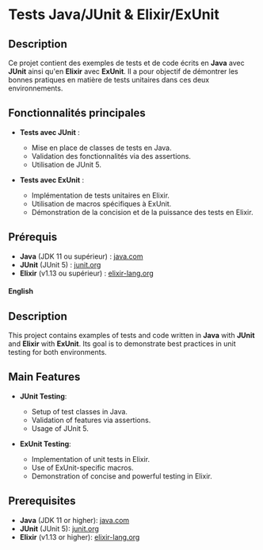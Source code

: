 # Tests Java/JUnit & Elixir/ExUnit

## Description
Ce projet contient des exemples de tests et de code écrits en **Java** avec **JUnit** ainsi qu'en **Elixir** avec **ExUnit**. Il a pour objectif de démontrer les bonnes pratiques en matière de tests unitaires dans ces deux environnements.

## Fonctionnalités principales
- **Tests avec JUnit** :
  - Mise en place de classes de tests en Java.
  - Validation des fonctionnalités via des assertions.
  - Utilisation de JUnit 5.

- **Tests avec ExUnit** :
  - Implémentation de tests unitaires en Elixir.
  - Utilisation de macros spécifiques à ExUnit.
  - Démonstration de la concision et de la puissance des tests en Elixir.

## Prérequis
- **Java** (JDK 11 ou supérieur) : [java.com](https://java.com/)
- **JUnit** (JUnit 5) : [junit.org](https://junit.org/junit5/)
- **Elixir** (v1.13 ou supérieur) : [elixir-lang.org](https://elixir-lang.org/)


#### English

## Description
This project contains examples of tests and code written in **Java** with **JUnit** and **Elixir** with **ExUnit**. Its goal is to demonstrate best practices in unit testing for both environments.

## Main Features
- **JUnit Testing**:
  - Setup of test classes in Java.
  - Validation of features via assertions.
  - Usage of JUnit 5.

- **ExUnit Testing**:
  - Implementation of unit tests in Elixir.
  - Use of ExUnit-specific macros.
  - Demonstration of concise and powerful testing in Elixir.

## Prerequisites
- **Java** (JDK 11 or higher): [java.com](https://java.com/)
- **JUnit** (JUnit 5): [junit.org](https://junit.org/junit5/)
- **Elixir** (v1.13 or higher): [elixir-lang.org](https://elixir-lang.org/)
